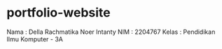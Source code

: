 # portfolio-website
Nama : Della Rachmatika Noer Intanty
NIM : 2204767
Kelas : Pendidikan Ilmu Komputer - 3A
